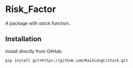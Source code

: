 # Risk_Factor

A package with stock function.

## Installation

Install directly from GitHub:

```bash
pip install git+https://github.com/KaiXiangC/stock.git
